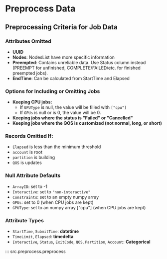 # Preprocess Data

## Preprocessing Criteria for Job Data
### Attributes Omitted
- **UUID**
- **Nodes**: NodesList have more specific information
- **Preempted**: Contains unreliable data. Use Status column instead (PREEMPT for
    unfinished, COMPLETE/FAILED/etc. for finished preempted jobs).
- **EndTime**: Can be calculated from StartTime and Elapsed

### Options for Including or Omitting Jobs
- **Keeping CPU jobs:**
    - If `GPUType` is null, the value will be filled with `["cpu"]`
    - If `GPUs` is null or is 0, the value will be 0.
- **Keeping jobs where the status is "Failed" or "Cancelled"**
- **Keeping jobs where the QOS is customized (not normal, long, or short)**

### Records Omitted If:
- `Elapsed` is less than the minimum threshold
- `account` is root
- `partition` is building
- `QOS` is updates

### Null Attribute Defaults
- `ArrayID`: set to -1
- `Interactive`: set to `"non-interactive"`
- `Constraints`: set to an empty numpy array
- `GPUs`: set to 0 (when CPU jobs are kept)
- `GPUType`: set to an numpy array ["cpu"] (when CPU jobs are kept)

### Attribute Types
- `StartTime`, `SubmitTime`: **datetime**
- `TimeLimit`, `Elapsed`: **timedelta**
- `Interactive`, `Status`, `ExitCode`, `QOS`, `Partition`, `Account`: **Categorical**

::: src.preprocess.preprocess